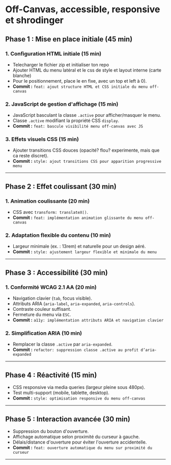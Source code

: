 # Off-Canvas, accessible, responsive et shrodinger

## Phase 1 : Mise en place initiale (45 min)

### 1. Configuration HTML initiale (15 min)
- Telecharger le fichier zip et initialiser ton repo
- Ajouter HTML du menu latéral et le css de style et layout interne (carte blanche)
- Pour le positionnement, place le en fixe, avec un top et left à 0).
- **Commit :** `feat: ajout structure HTML et CSS initiale du menu off-canvas`

### 2. JavaScript de gestion d'affichage (15 min)
- JavaScript basculant la classe `.active` pour afficher/masquer le menu.
- Classe `.active` modifiant la propriété CSS `display`.
- **Commit :** `feat: bascule visibilité menu off-canvas avec JS`

### 3. Effets visuels CSS (15 min)
- Ajouter transitions CSS douces (opacité? flou? experimente, mais que ca reste discret).
- **Commit :** `style: ajout transitions CSS pour apparition progressive menu`

---

## Phase 2 : Effet coulissant (30 min)

### 1. Animation coulissante (20 min)
- CSS avec `transform: translateX()`.
- **Commit :** `feat: implémentation animation glissante du menu off-canvas`

### 2. Adaptation flexible du contenu (10 min)
- Largeur minimale (ex. : 13rem) et naturelle pour un design aéré.
- **Commit :** `style: ajustement largeur flexible et minimale du menu`

---

## Phase 3 : Accessibilité (30 min)

### 1. Conformité WCAG 2.1 AA (20 min)
- Navigation clavier (`tab`, focus visible).
- Attributs ARIA (`aria-label`, `aria-expanded`, `aria-controls`).
- Contraste couleur suffisant.
- Fermeture du menu via `ESC`.
- **Commit :** `a11y: implémentation attributs ARIA et navigation clavier`

### 2. Simplification ARIA (10 min)
- Remplacer la classe `.active` par `aria-expanded`.
- **Commit :** `refactor: suppression classe .active au profit d’aria-expanded`

---

## Phase 4 : Réactivité (15 min)
- CSS responsive via media queries (largeur pleine sous 480px).
- Test multi-support (mobile, tablette, desktop).
- **Commit :** `style: optimisation responsive du menu off-canvas`

---

## Phase 5 : Interaction avancée (30 min)
- Suppression du bouton d'ouverture.
- Affichage automatique selon proximité du curseur à gauche.
- Délais/distance d'ouverture pour éviter l'ouverture accidentelle.
- **Commit :** `feat: ouverture automatique du menu sur proximité du curseur`

---
